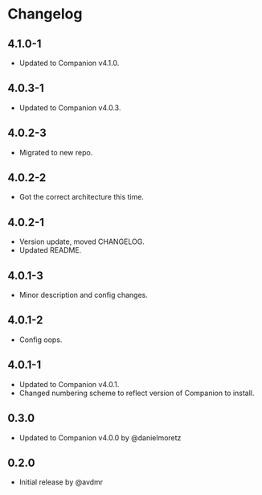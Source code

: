 # Changelog

## 4.1.0-1
- Updated to Companion v4.1.0.

## 4.0.3-1
- Updated to Companion v4.0.3.

## 4.0.2-3
- Migrated to new repo.

## 4.0.2-2
- Got the correct architecture this time.

## 4.0.2-1
- Version update, moved CHANGELOG.
- Updated README.

## 4.0.1-3
- Minor description and config changes.

## 4.0.1-2
- Config oops.

## 4.0.1-1
- Updated to Companion v4.0.1.
- Changed numbering scheme to reflect version of Companion to install.

## 0.3.0
- Updated to Companion v4.0.0 by @danielmoretz

## 0.2.0
- Initial release by @avdmr
